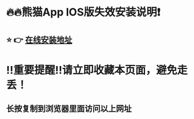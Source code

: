 
:fire::fire:熊猫App IOS版失效安装说明:exclamation:
==
:star: :point_right:  [在线安装地址](https://www.228xm.com)
------
:bangbang:重要提醒:bangbang:请立即收藏本页面，避免走丢！
==

长按复制到浏览器里面访问以上网址
-

